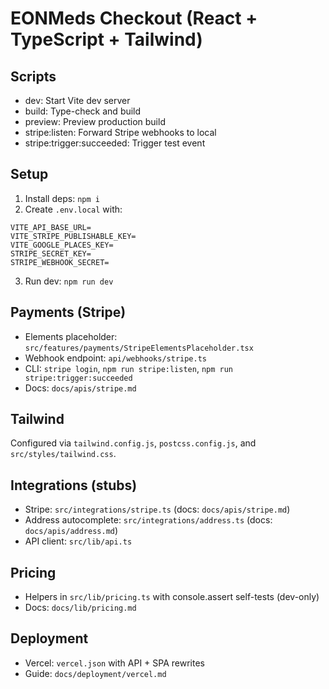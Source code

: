 # EONMeds Checkout (React + TypeScript + Tailwind)

## Scripts

- dev: Start Vite dev server
- build: Type-check and build
- preview: Preview production build
- stripe:listen: Forward Stripe webhooks to local
- stripe:trigger:succeeded: Trigger test event

## Setup

1. Install deps: `npm i`
2. Create `.env.local` with:

```env
VITE_API_BASE_URL=
VITE_STRIPE_PUBLISHABLE_KEY=
VITE_GOOGLE_PLACES_KEY=
STRIPE_SECRET_KEY=
STRIPE_WEBHOOK_SECRET=
```

3. Run dev: `npm run dev`

## Payments (Stripe)

- Elements placeholder: `src/features/payments/StripeElementsPlaceholder.tsx`
- Webhook endpoint: `api/webhooks/stripe.ts`
- CLI: `stripe login`, `npm run stripe:listen`, `npm run stripe:trigger:succeeded`
- Docs: `docs/apis/stripe.md`

## Tailwind

Configured via `tailwind.config.js`, `postcss.config.js`, and `src/styles/tailwind.css`.

## Integrations (stubs)

- Stripe: `src/integrations/stripe.ts` (docs: `docs/apis/stripe.md`)
- Address autocomplete: `src/integrations/address.ts` (docs: `docs/apis/address.md`)
- API client: `src/lib/api.ts`

## Pricing

- Helpers in `src/lib/pricing.ts` with console.assert self-tests (dev-only)
- Docs: `docs/lib/pricing.md`

## Deployment

- Vercel: `vercel.json` with API + SPA rewrites
- Guide: `docs/deployment/vercel.md`
